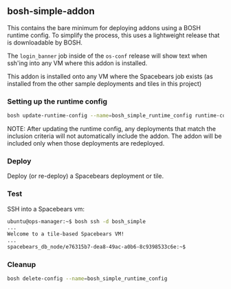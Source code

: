 ## bosh-simple-addon

This contains the bare minimum for deploying addons using a BOSH runtime
config. To simplify the process, this uses a lightweight release that is
downloadable by BOSH.

The `login_banner` job inside of the `os-conf` release will show text when
ssh'ing into any VM where this addon is installed.

This addon is installed onto any VM where the Spacebears job exists (as
installed from the other sample deployments and tiles in this project)

### Setting up the runtime config

```bash
bosh update-runtime-config --name=bosh_simple_runtime_config runtime-config.yml
```

NOTE: After updating the runtime config, any deployments that match the
inclusion criteria will not automatically include the addon.  The addon
will be included only when those deployments are redeployed.

### Deploy

Deploy (or re-deploy) a Spacebears deployment or tile.

### Test

SSH into a Spacebears vm:

```bash
ubuntu@ops-manager:~$ bosh ssh -d bosh_simple
...
Welcome to a tile-based Spacebears VM!
...
spacebears_db_node/e76315b7-dea8-49ac-a0b6-8c9398533c6e:~$
```

### Cleanup

```bash
bosh delete-config --name=bosh_simple_runtime_config
```
